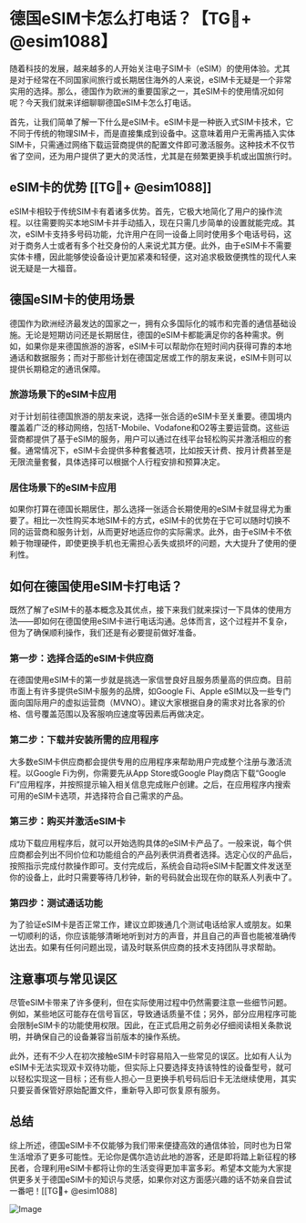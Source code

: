 # 德国eSIM卡怎么打电话？【TG💪+ @esim1088】

随着科技的发展，越来越多的人开始关注电子SIM卡（eSIM）的使用体验。尤其是对于经常在不同国家间旅行或长期居住海外的人来说，eSIM卡无疑是一个非常实用的选择。那么，德国作为欧洲的重要国家之一，其eSIM卡的使用情况如何呢？今天我们就来详细聊聊德国eSIM卡怎么打电话。

首先，让我们简单了解一下什么是eSIM卡。eSIM卡是一种嵌入式SIM卡技术，它不同于传统的物理SIM卡，而是直接集成到设备中。这意味着用户无需再插入实体SIM卡，只需通过网络下载运营商提供的配置文件即可激活服务。这种技术不仅节省了空间，还为用户提供了更大的灵活性，尤其是在频繁更换手机或出国旅行时。

## eSIM卡的优势 [[TG💪+ @esim1088]]

eSIM卡相较于传统SIM卡有着诸多优势。首先，它极大地简化了用户的操作流程。以往需要购买本地SIM卡并手动插入，现在只需几步简单的设置就能完成。其次，eSIM卡支持多号码功能，允许用户在同一设备上同时使用多个电话号码，这对于商务人士或者有多个社交身份的人来说尤其方便。此外，由于eSIM卡不需要实体卡槽，因此能够使设备设计更加紧凑和轻便，这对追求极致便携性的现代人来说无疑是一大福音。

## 德国eSIM卡的使用场景

德国作为欧洲经济最发达的国家之一，拥有众多国际化的城市和完善的通信基础设施。无论是短期访问还是长期居住，德国的eSIM卡都能满足你的各种需求。例如，如果你是来德国旅游的游客，eSIM卡可以帮助你在短时间内获得可靠的本地通话和数据服务；而对于那些计划在德国定居或工作的朋友来说，eSIM卡则可以提供长期稳定的通讯保障。

### 旅游场景下的eSIM卡应用

对于计划前往德国旅游的朋友来说，选择一张合适的eSIM卡至关重要。德国境内覆盖着广泛的移动网络，包括T-Mobile、Vodafone和O2等主要运营商。这些运营商都提供了基于eSIM的服务，用户可以通过在线平台轻松购买并激活相应的套餐。通常情况下，eSIM卡会提供多种套餐选项，比如按天计费、按月计费甚至是无限流量套餐，具体选择可以根据个人行程安排和预算决定。

### 居住场景下的eSIM卡应用

如果你打算在德国长期居住，那么选择一张适合长期使用的eSIM卡就显得尤为重要了。相比一次性购买本地SIM卡的方式，eSIM卡的优势在于它可以随时切换不同的运营商和服务计划，从而更好地适应你的实际需求。此外，由于eSIM卡不依赖于物理硬件，即使更换手机也无需担心丢失或损坏的问题，大大提升了使用的便利性。

## 如何在德国使用eSIM卡打电话？

既然了解了eSIM卡的基本概念及其优点，接下来我们就来探讨一下具体的使用方法——即如何在德国使用eSIM卡进行电话沟通。总体而言，这个过程并不复杂，但为了确保顺利操作，我们还是有必要提前做好准备。

### 第一步：选择合适的eSIM卡供应商

在德国使用eSIM卡的第一步就是挑选一家信誉良好且服务质量高的供应商。目前市面上有许多提供eSIM卡服务的品牌，如Google Fi、Apple eSIM以及一些专门面向国际用户的虚拟运营商（MVNO）。建议大家根据自身的需求对比各家的价格、信号覆盖范围以及客服响应速度等因素后再做决定。

### 第二步：下载并安装所需的应用程序

大多数eSIM卡供应商都会提供专用的应用程序来帮助用户完成整个注册与激活流程。以Google Fi为例，你需要先从App Store或Google Play商店下载“Google Fi”应用程序，并按照提示输入相关信息完成账户创建。之后，在应用程序内搜索可用的eSIM卡选项，并选择符合自己需求的产品。

### 第三步：购买并激活eSIM卡

成功下载应用程序后，就可以开始选购具体的eSIM卡产品了。一般来说，每个供应商都会列出不同价位和功能组合的产品列表供消费者选择。选定心仪的产品后，按照指示完成付款操作即可。支付完成后，系统会自动将eSIM卡配置文件发送至你的设备上，此时只需要等待几秒钟，新的号码就会出现在你的联系人列表中了。

### 第四步：测试通话功能

为了验证eSIM卡是否正常工作，建议立即拨通几个测试电话给家人或朋友。如果一切顺利的话，你应该能够清晰地听到对方的声音，并且自己的声音也能被准确传达出去。如果有任何问题出现，请及时联系供应商的技术支持团队寻求帮助。

## 注意事项与常见误区

尽管eSIM卡带来了许多便利，但在实际使用过程中仍然需要注意一些细节问题。例如，某些地区可能存在信号盲区，导致通话质量不佳；另外，部分应用程序可能会限制eSIM卡的功能使用权限。因此，在正式启用之前务必仔细阅读相关条款说明，并确保自己的设备兼容当前版本的操作系统。

此外，还有不少人在初次接触eSIM卡时容易陷入一些常见的误区。比如有人认为eSIM卡无法实现双卡双待功能，但实际上只要选择支持该特性的设备型号，就可以轻松实现这一目标；还有些人担心一旦更换手机号码后旧卡无法继续使用，其实只要妥善保管好原始配置文件，重新导入即可恢复原有服务。

## 总结

综上所述，德国eSIM卡不仅能够为我们带来便捷高效的通信体验，同时也为日常生活增添了更多可能性。无论你是偶尔造访此地的游客，还是即将踏上新征程的移民者，合理利用eSIM卡都将让你的生活变得更加丰富多彩。希望本文能为大家提供更多关于德国eSIM卡的知识与灵感，如果你对这方面感兴趣的话不妨亲自尝试一番吧！[[TG💪+ @esim1088]

![Image](https://i.postimg.cc/4NQfJmqS/Snipaste-2025-05-13-00-14-12.png)